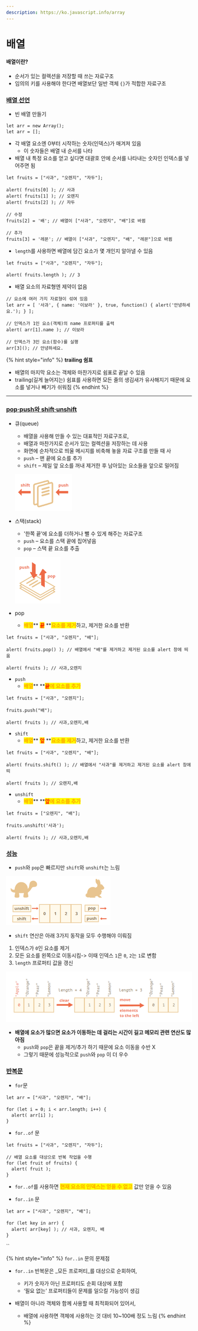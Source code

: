 ```yaml
---
description: https://ko.javascript.info/array
---
```


# 배열

#### 배열이란?

* 순서가 있는 컬렉션을 저장할 때 쓰는 자료구조
* 임의의 키를 사용해야 한다면 배열보단 일반 객체 `{}`가 적합한 자료구조



### [배열 선언](https://ko.javascript.info/array#ref-283)

* 빈 배열 만들기

```
let arr = new Array();
let arr = [];
```



* 각 배열 요소엔 0부터 시작하는 숫자(인덱스)가 매겨져 있음
  * 이 숫자들은 배열 내 순서를 나타
* 배열 내 특정 요소를 얻고 싶다면 대괄호 안에 순서를 나타내는 숫자인 인덱스를 넣어주면 됨

```
let fruits = ["사과", "오렌지", "자두"];

alert( fruits[0] ); // 사과
alert( fruits[1] ); // 오렌지
alert( fruits[2] ); // 자두

// 수정
fruits[2] = '배'; // 배열이 ["사과", "오렌지", "배"]로 바뀜

// 추가
fruits[3] = '레몬'; // 배열이 ["사과", "오렌지", "배", "레몬"]으로 바뀜
```



* `length`를 사용하면 배열에 담긴 요소가 몇 개인지 알아낼 수 있음

```
let fruits = ["사과", "오렌지", "자두"];

alert( fruits.length ); // 3
```



* 배열 요소의 자료형엔 제약이 없음

```
// 요소에 여러 가지 자료형이 섞여 있음
let arr = [ '사과', { name: '이보라' }, true, function() { alert('안녕하세요.'); } ];

// 인덱스가 1인 요소(객체)의 name 프로퍼티를 출력
alert( arr[1].name ); // 이보라

// 인덱스가 3인 요소(함수)를 실행
arr[3](); // 안녕하세요.
```



{% hint style="info" %}
**trailing 쉼표**

* 배열의 마지막 요소는 객체와 마찬가지로 쉼표로 끝날 수 있음
* trailing(길게 늘어지는) 쉼표를 사용하면 모든 줄의 생김새가 유사해지기 때문에 요소를 넣거나 빼기가 쉬워짐
{% endhint %}

****

### [pop·push와 shift·unshift](https://ko.javascript.info/array#ref-284)

*   큐(queue)

    * 배열을 사용해 만들 수 있는 대표적인 자료구조로,&#x20;
    * 배열과 마찬가지로 순서가 있는 컬렉션을 저장하는 데 사용
    * 화면에 순차적으로 띄울 메시지를 비축해 놓을 자료 구조를 만들 때 사
    * `push` – 맨 끝에 요소를 추가
    * `shift` – 제일 앞 요소를 꺼내 제거한 후 남아있는 요소들을 앞으로 밀어짐

    ![](<../../.gitbook/assets/image (6) (1).png>)




*   스택(stack)

    * '한쪽 끝’에 요소를 더하거나 뺄 수 있게 해주는 자료구조
    * `push` – 요소를 스택 끝에 집어넣음
    * `pop` – 스택 끝 요소를 추출

    ![](<../../.gitbook/assets/image (4) (1).png>)



* pop
  * <mark style="color:orange;">**배열**</mark>** **<mark style="color:red;">**끝**</mark>** **<mark style="color:orange;">**요소를 제거**</mark>하고, 제거한 요소를 반환

```
let fruits = ["사과", "오렌지", "배"];

alert( fruits.pop() ); // 배열에서 "배"를 제거하고 제거된 요소를 alert 창에 띄움

alert( fruits ); // 사과,오렌지
```



* `push`
  * <mark style="color:orange;">**배열**</mark>** **<mark style="color:red;">**끝**</mark><mark style="color:orange;">**에 요소를 추가**</mark>

```
let fruits = ["사과", "오렌지"];

fruits.push("배");

alert( fruits ); // 사과,오렌지,배
```



* `shift`
  * <mark style="color:orange;">**배열**</mark>** **<mark style="color:red;">**앞**</mark>** **<mark style="color:orange;">**요소를 제거**</mark>하고, 제거한 요소를 반환

```
let fruits = ["사과", "오렌지", "배"];

alert( fruits.shift() ); // 배열에서 "사과"를 제거하고 제거된 요소를 alert 창에 띄

alert( fruits ); // 오렌지,배
```



* `unshift`
  * <mark style="color:orange;">**배열**</mark>** **<mark style="color:red;">**앞**</mark><mark style="color:orange;">**에 요소를 추가**</mark>

```
let fruits = ["오렌지", "배"];

fruits.unshift('사과');

alert( fruits ); // 사과,오렌지,배
```



### [성능](https://ko.javascript.info/array#ref-286)

* `push`와 `pop`은 빠르지만 `shift`와 `unshift`는 느림

![](<../../.gitbook/assets/image (2) (1).png>)



* `shift` 연산은 아래 3가지 동작을 모두 수행해야 이뤄짐

1. 인덱스가 `0`인 요소를 제거
2. 모든 요소를 왼쪽으로 이동시킴->  이때 인덱스 `1`은 `0`, `2`는 `1`로 변함
3. `length` 프로퍼티 값을 갱신

![](<../../.gitbook/assets/image (3) (1).png>)

* **배열에 요소가 많으면 요소가 이동하는 데 걸리는 시간이 길고 메모리 관련 연산도 많아짐**
  * `push`와 `pop`은 끝을 제거/추가 하기 때문에 요소 이동을 수반 X&#x20;
  * 그렇기 때문에 성능적으로 `push`와 `pop` 이 더 우수



### [반복문](https://ko.javascript.info/array#ref-287)

* `for`문

```
let arr = ["사과", "오렌지", "배"];

for (let i = 0; i < arr.length; i++) {
  alert( arr[i] );
}
```



* `for..of` 문

```
let fruits = ["사과", "오렌지", "자두"];

// 배열 요소를 대상으로 반복 작업을 수행
for (let fruit of fruits) {
  alert( fruit );
}
```

* `for..of`를 사용하면 <mark style="color:orange;">**현재 요소의 인덱스는 얻을 수 없고**</mark> 값만 얻을 수 있음



* `for..in` 문

```
let arr = ["사과", "오렌지", "배"];

for (let key in arr) {
  alert( arr[key] ); // 사과, 오렌지, 배
}
```

``

{% hint style="info" %}
`for..in` 문의 문제점

*   `for..in` 반복문은 _모든 프로퍼티_를 대상으로 순회하여,&#x20;

    * 키가 숫자가 아닌 프로퍼티도 순회 대상에 포함
    * ‘필요 없는’ 프로퍼티들이 문제를 일으킬 가능성이 생김


* 배열이 아니라 객체와 함께 사용할 때 최적화되어 있어서,
  * &#x20;배열에 사용하면 객체에 사용하는 것 대비 10\~100배 정도 느림
{% endhint %}

